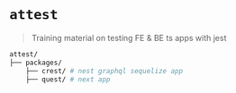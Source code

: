 # `attest`

> Training material on testing FE & BE ts apps with jest

```bash
attest/
├── packages/
    ├── crest/ # nest graphql sequelize app
    ├── quest/ # next app
```
